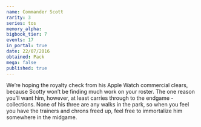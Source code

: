 ```yaml
---
name: Commander Scott
rarity: 3
series: tos
memory_alpha:
bigbook_tier: 7
events: 17
in_portal: true
date: 22/07/2016
obtained: Pack
mega: false
published: true
---
```


We’re hoping the royalty check from his Apple Watch commercial clears, because Scotty won’t be finding much work on your roster. The one reason you’ll want him, however, at least carries through to the endgame - collections. None of his three are any walks in the park, so when you feel you have the trainers and chrons freed up, feel free to immortalize him somewhere in the midgame.
